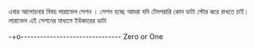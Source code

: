 এবার আলোচনার বিষয় লারাভেল সেশন । সেশন হচ্ছে আমরা যদি টেমপরারি কোন ডাটা স্টোর করে রাখতে চাই। লারাভেল এই সেশনের মাধ্যমে ইউজারের ডাটা

-+o------------------------------- Zero or One
